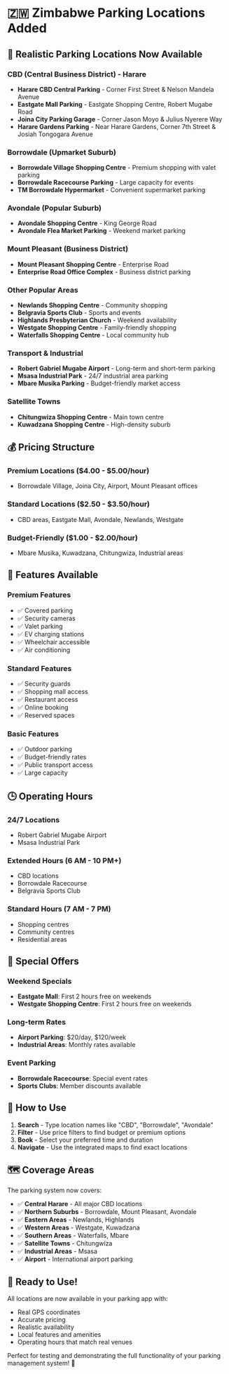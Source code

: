 # 🇿🇼 Zimbabwe Parking Locations Added

## 📍 **Realistic Parking Locations Now Available**

### **CBD (Central Business District) - Harare**
- **Harare CBD Central Parking** - Corner First Street & Nelson Mandela Avenue
- **Eastgate Mall Parking** - Eastgate Shopping Centre, Robert Mugabe Road
- **Joina City Parking Garage** - Corner Jason Moyo & Julius Nyerere Way
- **Harare Gardens Parking** - Near Harare Gardens, Corner 7th Street & Josiah Tongogara Avenue

### **Borrowdale (Upmarket Suburb)**
- **Borrowdale Village Shopping Centre** - Premium shopping with valet parking
- **Borrowdale Racecourse Parking** - Large capacity for events
- **TM Borrowdale Hypermarket** - Convenient supermarket parking

### **Avondale (Popular Suburb)**
- **Avondale Shopping Centre** - King George Road
- **Avondale Flea Market Parking** - Weekend market parking

### **Mount Pleasant (Business District)**
- **Mount Pleasant Shopping Centre** - Enterprise Road
- **Enterprise Road Office Complex** - Business district parking

### **Other Popular Areas**
- **Newlands Shopping Centre** - Community shopping
- **Belgravia Sports Club** - Sports and events
- **Highlands Presbyterian Church** - Weekend availability
- **Westgate Shopping Centre** - Family-friendly shopping
- **Waterfalls Shopping Centre** - Local community hub

### **Transport & Industrial**
- **Robert Gabriel Mugabe Airport** - Long-term and short-term parking
- **Msasa Industrial Park** - 24/7 industrial area parking
- **Mbare Musika Parking** - Budget-friendly market access

### **Satellite Towns**
- **Chitungwiza Shopping Centre** - Main town centre
- **Kuwadzana Shopping Centre** - High-density suburb

## 💰 **Pricing Structure**

### **Premium Locations** ($4.00 - $5.00/hour)
- Borrowdale Village, Joina City, Airport, Mount Pleasant offices

### **Standard Locations** ($2.50 - $3.50/hour)
- CBD areas, Eastgate Mall, Avondale, Newlands, Westgate

### **Budget-Friendly** ($1.00 - $2.00/hour)
- Mbare Musika, Kuwadzana, Chitungwiza, Industrial areas

## 🚗 **Features Available**

### **Premium Features**
- ✅ Covered parking
- ✅ Security cameras
- ✅ Valet parking
- ✅ EV charging stations
- ✅ Wheelchair accessible
- ✅ Air conditioning

### **Standard Features**
- ✅ Security guards
- ✅ Shopping mall access
- ✅ Restaurant access
- ✅ Online booking
- ✅ Reserved spaces

### **Basic Features**
- ✅ Outdoor parking
- ✅ Budget-friendly rates
- ✅ Public transport access
- ✅ Large capacity

## 🕒 **Operating Hours**

### **24/7 Locations**
- Robert Gabriel Mugabe Airport
- Msasa Industrial Park

### **Extended Hours** (6 AM - 10 PM+)
- CBD locations
- Borrowdale Racecourse
- Belgravia Sports Club

### **Standard Hours** (7 AM - 7 PM)
- Shopping centres
- Community centres
- Residential areas

## 🎯 **Special Offers**

### **Weekend Specials**
- **Eastgate Mall**: First 2 hours free on weekends
- **Westgate Shopping Centre**: First 2 hours free on weekends

### **Long-term Rates**
- **Airport Parking**: $20/day, $120/week
- **Industrial Areas**: Monthly rates available

### **Event Parking**
- **Borrowdale Racecourse**: Special event rates
- **Sports Clubs**: Member discounts available

## 📱 **How to Use**

1. **Search** - Type location names like "CBD", "Borrowdale", "Avondale"
2. **Filter** - Use price filters to find budget or premium options
3. **Book** - Select your preferred time and duration
4. **Navigate** - Use the integrated maps to find exact locations

## 🗺️ **Coverage Areas**

The parking system now covers:
- ✅ **Central Harare** - All major CBD locations
- ✅ **Northern Suburbs** - Borrowdale, Mount Pleasant, Avondale
- ✅ **Eastern Areas** - Newlands, Highlands
- ✅ **Western Areas** - Westgate, Kuwadzana
- ✅ **Southern Areas** - Waterfalls, Mbare
- ✅ **Satellite Towns** - Chitungwiza
- ✅ **Industrial Areas** - Msasa
- ✅ **Airport** - International airport parking

## 🚀 **Ready to Use!**

All locations are now available in your parking app with:
- Real GPS coordinates
- Accurate pricing
- Realistic availability
- Local features and amenities
- Operating hours that match real venues

Perfect for testing and demonstrating the full functionality of your parking management system! 🎉